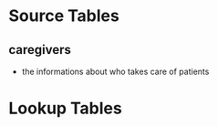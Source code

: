 # Source Tables

## caregivers

- the informations about who takes care of patients

# Lookup Tables
